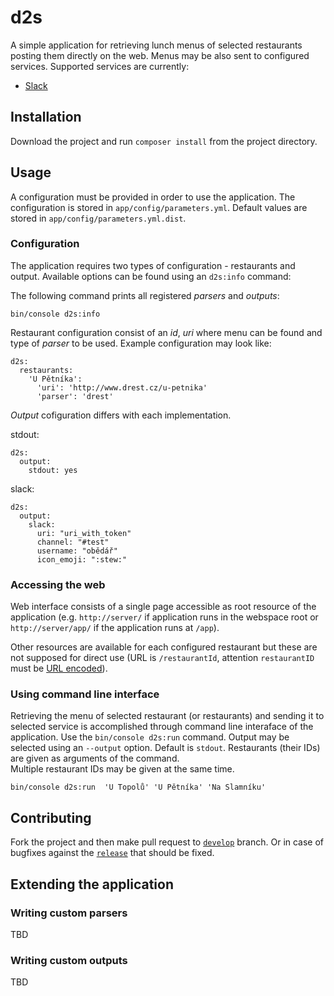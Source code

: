 # d2s

A simple application for retrieving lunch menus of selected restaurants posting 
them directly on the web. Menus may be also sent to configured services. Supported
services are currently: 
  * [Slack](https://slack.com/)

## Installation

Download the project and run ``composer install`` from the project directory.

## Usage

A configuration must be provided in order to use the application. The configuration
is stored in ``app/config/parameters.yml``. Default values are stored in 
``app/config/parameters.yml.dist``.

### Configuration

The application requires two types of configuration - restaurants and output. Available
options can be found using an ``d2s:info`` command:

The following command prints all registered _parsers_ and _outputs_:
```
bin/console d2s:info 
```

Restaurant configuration consist of an _id_, _uri_ where menu can be found and type
of _parser_ to be used. Example configuration may look like:

```
d2s:
  restaurants:
    'U Pětníka':
      'uri': 'http://www.drest.cz/u-petnika'
      'parser': 'drest'
```

_Output_ cofiguration differs with each implementation. 

stdout:

```
d2s:
  output:
    stdout: yes
```

slack:

```
d2s:
  output:
    slack:
      uri: "uri_with_token"
      channel: "#test"
      username: "obědář"
      icon_emoji: ":stew:"
```

### Accessing the web

Web interface consists of a single page accessible as root resource of the application 
(e.g. ``http://server/`` if application runs in the webspace root or ``http://server/app/``
if the application runs at ``/app``).

Other resources are available for each configured restaurant but these are not supposed
for direct use (URL is ``/restaurantId``, attention ``restaurantID`` must be 
[URL encoded](https://en.wikipedia.org/wiki/Percent-encoding)).

### Using command line interface

Retrieving the menu of selected restaurant (or restaurants) and sending it to selected
service is accomplished through command line interaface of the application. Use the
``bin/console d2s:run`` command. Output may be selected using an ``--output`` option. 
Default is ``stdout``. Restaurants (their IDs) are given as arguments of the command.  
Multiple restaurant IDs may be given at the same time.

```
bin/console d2s:run  'U Topolů' 'U Pětníka' 'Na Slamníku'
```

## Contributing

Fork the project and then make pull request to [``develop``](https://github.com/tomaskadlec/d2s/tree/develop) branch.
Or in case of bugfixes against the [``release``](https://github.com/tomaskadlec/d2s/releases) that should be fixed.

## Extending the application

### Writing custom parsers

TBD

### Writing custom outputs

TBD


